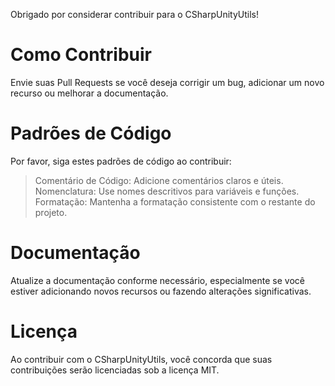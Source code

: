 Obrigado por considerar contribuir para o CSharpUnityUtils! 

# Como Contribuir

Envie suas Pull Requests se você deseja corrigir um bug, adicionar um novo recurso ou melhorar a documentação.

# Padrões de Código
Por favor, siga estes padrões de código ao contribuir:

> Comentário de Código: Adicione comentários claros e úteis. \
> Nomenclatura: Use nomes descritivos para variáveis e funções. \
> Formatação: Mantenha a formatação consistente com o restante do projeto.

# Documentação
Atualize a documentação conforme necessário, especialmente se você estiver adicionando novos recursos ou fazendo alterações significativas.

# Licença
Ao contribuir com o CSharpUnityUtils, você concorda que suas contribuições serão licenciadas sob a licença MIT.
